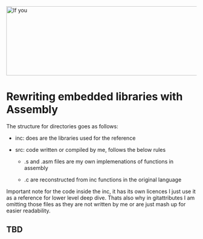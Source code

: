 <img width="1091" height="183" alt="If you" src="https://github.com/user-attachments/assets/6592337f-c342-47f4-9e86-6040024f0880" />
<h1>Rewriting embedded libraries with Assembly</h1>
The structure for directories goes as follows:

* inc: does are the libraries used for the reference

* src: code written or compiled by me, follows the below rules

  * .s and .asm files are my own implemenations of functions in assembly

  * .c are reconstructed from inc functions in the original language

Important note for the code inside the inc, it has its own licences I just use it as a reference for lower level deep dive. 
Thats also why in gitattributes I am omitting those files as they are not written by me or are just mash up for easier readability.

<h2>TBD</h2>
